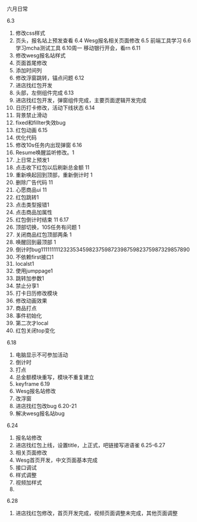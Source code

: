 六月日常

6.3
1. 修改css样式
2. 页头，报名站上预发查看
6.4
Wesg报名相关页面修改
6.5
前端工具学习
6.6
学习mcha测试工具
6.10周一
移动银行开会，看rn
6.11
1. 修改wesg报名站样式
2. 页面首尾修改
3. 添加时间列
4. 修改浮窗跳转，锚点问题
6.12
1. 进店找红包开发
2. 头部，左侧组件完成
6.13
1. 进店找红包开发，弹窗组件完成，主要页面逻辑开发完成
2. 日历打卡修改，活动下线状态
6.14
1. 背景禁止滑动
2. fixed和fillter失效bug
3. 红包动画
6.15
1. 优化代码
2. 修改10s任务内出现弹窗
6.16
1. Resume唤醒监听修改。1
2. 上日常上预发1
3. 点击收下红包以后刷新总金额 11
4. 重新唤起回到顶部，重新倒计时 1
5. 删除广告代码 11
6. 心愿商品ui 11
7. 红包跳转1
8. 点击类型报错1
9. 点击商品加属性
10. 红包倒计时结束 11
6.17
1. 顶部切换，10S任务有问题   1
2. 关闭商品红包顶部两条  1
3. 唤醒回到最顶部  1
4. 倒计时bug11111111123235345982375987239875982375987329857890
5. 不依赖first接口1
6. localst1
7. 使用jumppage1
8. 跳转加参数1
9. 禁止分享1
10. 打卡日历修改模块
11. 修改动画效果
12. 商品打点
13. 事件初始化
14. 第二次才local
15. 红包关闭top变化

6.18
1. 电脑显示不可参加活动
2. 倒计时
3. 打点
4. 总金额模块重写，模块不重复建立
5. keyframe
6.19
1. Wesg报名站修改
2. 改浮窗
3. 进店找红包改bug
6.20-21
1. 解决wesg报名站bug

6.24
1. 报名站修改
2. 进店找红包上线，设置title，上正式，吧链接写进语雀
6.25-6.27
1. 相关页面修改
2. Wesg首页开发，中文页面基本完成
3. 接口调试
4. 样式调整
5. 视频加样式
6. 

6.28
1. 进店找红包修改，首页开发完成，视频页面调整未完成，其他页面调整

